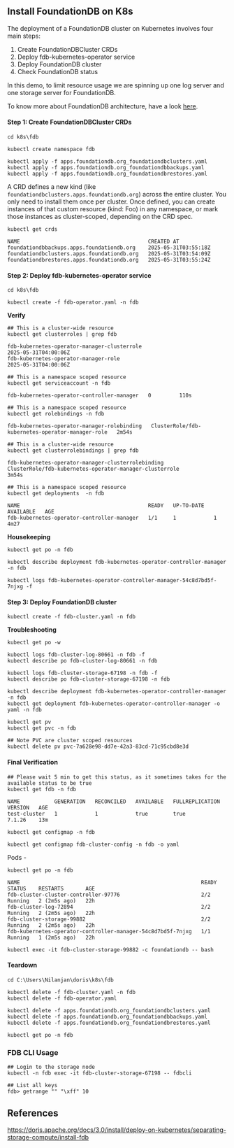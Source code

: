 ## Install FoundationDB on K8s

The deployment of a FoundationDB cluster on Kubernetes involves four main steps:

1. Create FoundationDBCluster CRDs
2. Deploy fdb-kubernetes-operator service
3. Deploy FoundationDB cluster
4. Check FoundationDB status

In this demo, to limit resource usage we are spinning up one log server and one storage server for FoundationDB. 

To know more about FoundationDB architecture, have a look [here](https://apple.github.io/foundationdb/architecture.html).

#### Step 1: Create FoundationDBCluster CRDs

```shell
cd k8s\fdb

kubectl create namespace fdb

kubectl apply -f apps.foundationdb.org_foundationdbclusters.yaml
kubectl apply -f apps.foundationdb.org_foundationdbbackups.yaml
kubectl apply -f apps.foundationdb.org_foundationdbrestores.yaml
```

A CRD defines a new kind (like `foundationdbclusters.apps.foundationdb.org`) across the entire cluster. You only need to install them once per cluster. Once defined, you can create instances of that custom resource (kind: Foo) in any namespace, or mark those instances as cluster-scoped, depending on the CRD spec.

```shell
kubectl get crds

NAME                                         CREATED AT
foundationdbbackups.apps.foundationdb.org    2025-05-31T03:55:18Z
foundationdbclusters.apps.foundationdb.org   2025-05-31T03:54:09Z
foundationdbrestores.apps.foundationdb.org   2025-05-31T03:55:24Z
```

#### Step 2: Deploy fdb-kubernetes-operator service

```shell
cd k8s\fdb

kubectl create -f fdb-operator.yaml -n fdb
```

**Verify**

```shell
## This is a cluster-wide resource
kubectl get clusterroles | grep fdb

fdb-kubernetes-operator-manager-clusterrole                            2025-05-31T04:00:06Z
fdb-kubernetes-operator-manager-role                                   2025-05-31T04:00:06Z

## This is a namespace scoped resource
kubectl get serviceaccount -n fdb

fdb-kubernetes-operator-controller-manager   0         110s

## This is a namespace scoped resource
kubectl get rolebindings -n fdb

fdb-kubernetes-operator-manager-rolebinding   ClusterRole/fdb-kubernetes-operator-manager-role   2m54s

## This is a cluster-wide resource
kubectl get clusterrolebindings | grep fdb

fdb-kubernetes-operator-manager-clusterrolebinding              ClusterRole/fdb-kubernetes-operator-manager-clusterrole                            3m54s

## This is a namespace scoped resource
kubectl get deployments  -n fdb

NAME                                         READY   UP-TO-DATE   AVAILABLE   AGE
fdb-kubernetes-operator-controller-manager   1/1     1            1           4m27
```

**Housekeeping**

```shell
kubectl get po -n fdb
 
kubectl describe deployment fdb-kubernetes-operator-controller-manager -n fdb

kubectl logs fdb-kubernetes-operator-controller-manager-54c8d7bd5f-7njxg -f
```

#### Step 3: Deploy FoundationDB cluster

```shell
kubectl create -f fdb-cluster.yaml -n fdb
```

**Troubleshooting**

```shell
kubectl get po -w

kubectl logs fdb-cluster-log-80661 -n fdb -f
kubectl describe po fdb-cluster-log-80661 -n fdb

kubectl logs fdb-cluster-storage-67198 -n fdb -f
kubectl describe po fdb-cluster-storage-67198 -n fdb

kubectl describe deployment fdb-kubernetes-operator-controller-manager -n fdb
kubectl get deployment fdb-kubernetes-operator-controller-manager -o yaml -n fdb

kubectl get pv
kubectl get pvc -n fdb

## Note PVC are cluster scoped resources
kubectl delete pv pvc-7a628e98-dd7e-42a3-83cd-71c95cbd8e3d
```

#### Final Verification

```shell
## Please wait 5 min to get this status, as it sometimes takes for the available status to be true
kubectl get fdb -n fdb

NAME           GENERATION   RECONCILED   AVAILABLE   FULLREPLICATION   VERSION   AGE
test-cluster   1            1            true        true              7.1.26    13m

kubectl get configmap -n fdb

kubectl get configmap fdb-cluster-config -n fdb -o yaml 
```

Pods -

```shell
kubectl get po -n fdb

NAME                                                          READY   STATUS    RESTARTS       AGE
fdb-cluster-cluster-controller-97776                          2/2     Running   2 (2m5s ago)   22h
fdb-cluster-log-72894                                         2/2     Running   2 (2m5s ago)   22h
fdb-cluster-storage-99882                                     2/2     Running   2 (2m5s ago)   22h
fdb-kubernetes-operator-controller-manager-54c8d7bd5f-7njxg   1/1     Running   1 (2m5s ago)   22h

kubectl exec -it fdb-cluster-storage-99882 -c foundationdb -- bash
```

#### Teardown

```shell
cd C:\Users\Nilanjan\doris\k8s\fdb

kubectl delete -f fdb-cluster.yaml -n fdb
kubectl delete -f fdb-operator.yaml

kubectl delete -f apps.foundationdb.org_foundationdbclusters.yaml
kubectl delete -f apps.foundationdb.org_foundationdbbackups.yaml
kubectl delete -f apps.foundationdb.org_foundationdbrestores.yaml

kubectl get po -n fdb
```

### FDB CLI Usage

```shell
## Login to the storage node
kubectl -n fdb exec -it fdb-cluster-storage-67198 -- fdbcli

## List all keys
fdb> getrange "" "\xff" 10
```

## References

https://doris.apache.org/docs/3.0/install/deploy-on-kubernetes/separating-storage-compute/install-fdb
